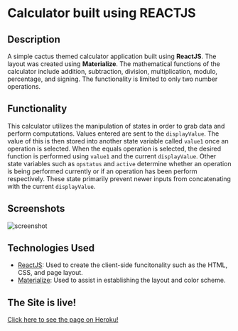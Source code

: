 # Calculator built using REACTJS

## Description
A simple cactus themed calculator application built using **ReactJS**. The layout was created using **Materialize**. The mathematical functions of the calculator include addition, subtraction, division, multiplication, modulo, percentage, and signing. The functionality is limited to only two number operations.

## Functionality
This calculator utilizes the manipulation of states in order to grab data and perform computations. Values entered are sent to the `displayValue`. The value of this is then stored into another state variable called `value1` once an operation is selected. When the equals operation is selected, the desired function is performed using `value1` and the current `displayValue`. Other state variables such as `opstatus` and `active` determine whether an operation is being performed currently or if an operation has been perform respectively. These state primarily prevent newer inputs from concatenating with the current `displayValue`.

## Screenshots
![screenshot](https://user-images.githubusercontent.com/36168517/45685668-f33b2800-bafe-11e8-87ff-5b0fa555cf67.PNG)


## Technologies Used
- [ReactJS](https://reactjs.org/): Used to create the client-side funcitonality such as the HTML, CSS, and page layout.
- [Materialize](https://materializecss.com/): Used to assist in establishing the layout and color scheme.

## The Site is live!
[Click here to see the page on Heroku!](https://marviesolis.github.io/calculator/)
